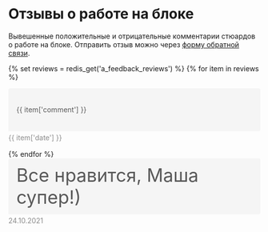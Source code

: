 # Отзывы о работе на блоке
Вывешенные положительные и отрицательные комментарии стюардов о работе на блоке. Отправить отзыв можно через [форму обратной связи](https://forms.yandex.ru/cloud/6171388724395acafe4ec871/).

<p></p>

<style>  
.review-block {
  padding-bottom: 16px;
}
  
.review-content {
  background-color: #F5F5F5;
  border-top-left-radius: 4px;
  border-top-right-radius: 4px;
  border-bottom-right-radius: 4px;
  border-bottom-left-radius: 0px;
  color: rgb(89, 89, 89);
  display: flex;
  -webkit-box-align: center;
  align-items: center;
  flex-direction: row;
  -webkit-box-pack: justify;
  justify-content: space-between;
  padding-top: 12px;
  padding-right: 16px;
  padding-bottom: 12px;
  padding-left: 16px;
}

.review-content-text {
  flex-basis: 90%;
}

.review-content-emotion {
  min-width: 62px;
  min-height: 62px;
  margin-left: 16px;
  background-image: url("{{ '../../assets/images/smile-positive.svg' }}");
  background-position-x: center;
  background-position-y: center;
  background-size: 62px 62px;
  background-repeat-x: no-repeat;
  background-repeat-y: no-repeat;
  background-attachment: initial;
  background-origin: initial;
  background-clip: initial;
  background-color: initial;
}

.review-date {
  display: flex;
  -webkit-box-align: center;
  align-items: center;
  padding-top: 4px;
}

.review-date-content {
  font-weight: inherit;
  color: rgb(140, 140, 140);
}
</style>

{% set reviews = redis_get('a_feedback_reviews') %}
{% for item in reviews %}
  <div class="review-block">
    <div class="review-content">
      <div class="review-content-text" style="{% if item['comment']|length <= 30 %}font-size: 2.6em;{% elif item['comment']|length > 30 and item['comment']|length <= 60 %}font-size: 1.9em;{% elif item['comment']|length > 60 and item['comment']|length <= 120 %}font-size: 1.4em;{% else %}font-size: 1em;{% endif %}">{{ item['comment'] }}</div>
      <div class="review-content-emotion"></div>
    </div>
    <div class="review-date">
      <span class="review-date-content">{{ item['date'] }}</span></div></div>
{% endfor %}


<div class="review-block">
  <div class="review-content">
    <div class="review-content-text" style=" font-size: 2.6em; ">Все нравится, Маша супер!)</div>
    <div class="review-content-emotion"></div>
  </div>
  <div class="review-date">
    <span class="review-date-content">24.10.2021</span></div></div>

